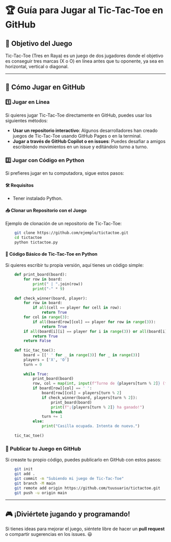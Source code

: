 # 🏆 Guía para Jugar al Tic-Tac-Toe en GitHub

## 🎯 Objetivo del Juego
Tic-Tac-Toe (Tres en Raya) es un juego de dos jugadores donde el objetivo es conseguir tres marcas (X o O) en línea antes que tu oponente, ya sea en horizontal, vertical o diagonal.

---

## 📌 Cómo Jugar en GitHub
### 1️⃣ Jugar en Línea
Si quieres jugar Tic-Tac-Toe directamente en GitHub, puedes usar los siguientes métodos:

- **Usar un repositorio interactivo**: Algunos desarrolladores han creado juegos de Tic-Tac-Toe usando GitHub Pages o en la terminal.
- **Jugar a través de GitHub Copilot o en issues**: Puedes desafiar a amigos escribiendo movimientos en un issue y editándolo turno a turno.

### 2️⃣ Jugar con Código en Python
Si prefieres jugar en tu computadora, sigue estos pasos:

#### 🛠 Requisitos
- Tener instalado Python.

#### 📥 Clonar un Repositorio con el Juego
Ejemplo de clonación de un repositorio de Tic-Tac-Toe:
```bash
    git clone https://github.com/ejemplo/tictactoe.git
    cd tictactoe
    python tictactoe.py
```

#### 📝 Código Básico de Tic-Tac-Toe en Python
Si quieres escribir tu propia versión, aquí tienes un código simple:
```python
    def print_board(board):
        for row in board:
            print(" | ".join(row))
            print("-" * 9)
    
    def check_winner(board, player):
        for row in board:
            if all(cell == player for cell in row):
                return True
        for col in range(3):
            if all(board[row][col] == player for row in range(3)):
                return True
        if all(board[i][i] == player for i in range(3)) or all(board[i][2 - i] == player for i in range(3)):
            return True
        return False
    
    def tic_tac_toe():
        board = [[' ' for _ in range(3)] for _ in range(3)]
        players = ['X', 'O']
        turn = 0
    
        while True:
            print_board(board)
            row, col = map(int, input(f"Turno de {players[turn % 2]} (fila columna): ").split())
            if board[row][col] == ' ':
                board[row][col] = players[turn % 2]
                if check_winner(board, players[turn % 2]):
                    print_board(board)
                    print(f"¡{players[turn % 2]} ha ganado!")
                    break
                turn += 1
            else:
                print("Casilla ocupada. Intenta de nuevo.")
    
    tic_tac_toe()
```

### 🚀 Publicar tu Juego en GitHub
Si creaste tu propio código, puedes publicarlo en GitHub con estos pasos:
```bash
    git init
    git add .
    git commit -m "Subiendo mi juego de Tic-Tac-Toe"
    git branch -M main
    git remote add origin https://github.com/tuusuario/tictactoe.git
    git push -u origin main
```

---

## 🎮 ¡Diviértete jugando y programando!
Si tienes ideas para mejorar el juego, siéntete libre de hacer un **pull request** o compartir sugerencias en los issues. 😃

